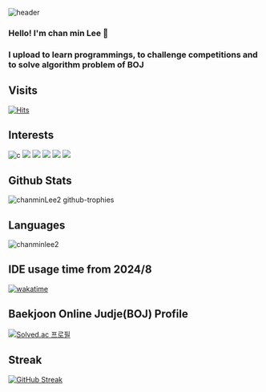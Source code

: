 ![header](https://capsule-render.vercel.app/api?type=wave&color=auto&height=300&section=header&text=github_profile&fontSize=90)

### Hello! I'm chan min Lee 👋

### I upload to learn programmings, to challenge competitions and to solve algorithm problem of BOJ

## Visits
[![Hits](https://hits.seeyoufarm.com/api/count/incr/badge.svg?url=https%3A%2F%2Fgithub.com%2FChanMinLee2%2F&count_bg=%237AD534&title_bg=%23ED7D7D&icon=&icon_color=%23F0EEEE&title=hits&edge_flat=false)](https://hits.seeyoufarm.com)

## Interests

![c](https://img.shields.io/badge/c-A8B9CC.svg?&style=for-the-badge&logo=c&logoColor=blue) <img src="https://img.shields.io/badge/java-007396?style=for-the-badge&logo=OpenJDK&logoColor=white"> <img src="https://img.shields.io/badge/HTML5-E34F26?style=for-the-badge&logo=html5&logoColor=FFF"/> <img src="https://img.shields.io/badge/CSS3-1572B6?style=for-the-badge&logo=css3&logoColor=FFF"/>
 <img src="https://img.shields.io/badge/javascript-F7DF1E?style=for-the-badge&logo=javascript&logoColor=black"> <img src="https://img.shields.io/badge/react-61DAFB?style=for-the-badge&logo=react&logoColor=black"> 


## Github Stats

![chanminLee2 github-trophies](https://stats.dooboo.io/api/github-trophies?login=chanminLee2)

## Languages

<img src="https://github-readme-stats.vercel.app/api/top-langs?username=chanminlee2&show_icons=true&locale=en&layout=compact" alt="chanminlee2" />


## IDE usage time from 2024/8

[![wakatime](https://wakatime.com/badge/user/d79b1d8e-514e-4b37-a51a-e709692f64db.svg)](https://wakatime.com/@d79b1d8e-514e-4b37-a51a-e709692f64db)

## Baekjoon Online Judje(BOJ) Profile

[![Solved.ac 프로필](http://mazassumnida.wtf/api/v2/generate_badge?boj=dlcksals87)](https://solved.ac/dlcksals87)

## Streak

[![GitHub Streak](https://streak-stats.demolab.com/?user=chanminLee2)](https://git.io/streak-stats)

